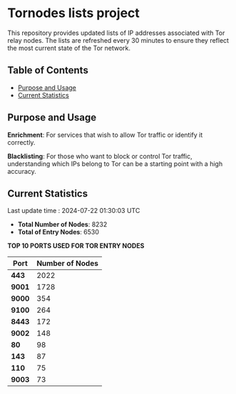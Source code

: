 # Tornodes lists project

This repository provides updated lists of IP addresses associated with Tor relay nodes. The lists are refreshed every 30 minutes to ensure they reflect the most current state of the Tor network.

## Table of Contents

- [Purpose and Usage](#purpose-and-usage)
- [Current Statistics](#current-statistics)


## Purpose and Usage

**Enrichment**: For services that wish to allow Tor traffic or identify it correctly.

**Blacklisting**: For those who want to block or control Tor traffic, understanding which IPs belong to Tor can be a starting point with a high accuracy.

## Current Statistics

Last update time : 2024-07-22 01:30:03 UTC

- **Total Number of Nodes**: 8232
- **Total of Entry Nodes**: 6530

**TOP 10 PORTS USED FOR TOR ENTRY NODES**

| **Port** | **Number of Nodes** |
|------|-----------------|
| **443**   | 2022  |
| **9001**   | 1728  |
| **9000**   | 354  |
| **9100**   | 264  |
| **8443**   | 172  |
| **9002**   | 148  |
| **80**   | 98  |
| **143**   | 87  |
| **110**   | 75  |
| **9003**   | 73  |

